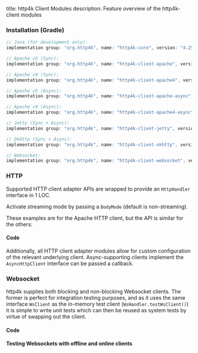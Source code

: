 title: http4k Client Modules
description: Feature overview of the http4k-client modules

### Installation (Gradle)

```groovy
// Java (for development only):
implementation group: "org.http4k", name: "http4k-core", version: "4.25.5.2"

// Apache v5 (Sync): 
implementation group: "org.http4k", name: "http4k-client-apache", version: "4.25.5.2"

// Apache v4 (Sync): 
implementation group: "org.http4k", name: "http4k-client-apache4", version: "4.25.5.2"

// Apache v5 (Async): 
implementation group: "org.http4k", name: "http4k-client-apache-async", version: "4.25.5.2"

// Apache v4 (Async): 
implementation group: "org.http4k", name: "http4k-client-apache4-async", version: "4.25.5.2"

// Jetty (Sync + Async): 
implementation group: "org.http4k", name: "http4k-client-jetty", version: "4.25.5.2"

// OkHttp (Sync + Async): 
implementation group: "org.http4k", name: "http4k-client-okhttp", version: "4.25.5.2"

// Websocket: 
implementation group: "org.http4k", name: "http4k-client-websocket", version: "4.25.5.2"
```

### HTTP
Supported HTTP client adapter APIs are wrapped to provide an `HttpHandler` interface in 1 LOC.

Activate streaming mode by passing a `BodyMode` (default is non-streaming).

These examples are for the Apache HTTP client, but the API is similar for the others:

#### Code [<img class="octocat"/>](https://github.com/http4k/http4k/blob/master/src/docs/guide/reference/clients/example_http.kt)

<script src="https://gist-it.appspot.com/https://github.com/http4k/http4k/blob/master/src/docs/guide/reference/clients/example_http.kt"></script>

Additionally, all HTTP client adapter modules allow for custom configuration of the relevant underlying client. Async-supporting clients implement the `AsyncHttpClient` interface can be passed a callback.

### Websocket
http4k supplies both blocking and non-blocking Websocket clients. The former is perfect for integration testing purposes, and as it uses the same interface `WsClient` as the in-memory test client (`WsHandler.testWsClient()`) it is simple to write unit tests which can then be reused as system tests by virtue of swapping out the client.

#### Code [<img class="octocat"/>](https://github.com/http4k/http4k/blob/master/src/docs/guide/reference/clients/example_websocket.kt)

<script src="https://gist-it.appspot.com/https://github.com/http4k/http4k/blob/master/src/docs/guide/reference/clients/example_websocket.kt"></script>

#### Testing Websockets with offline and online clients [<img class="octocat"/>](https://github.com/http4k/http4k/blob/master/src/docs/guide/reference/clients/TestingWebsockets.kt)

<script src="https://gist-it.appspot.com/https://github.com/http4k/http4k/blob/master/src/docs/guide/reference/clients/TestingWebsockets.kt"></script>
